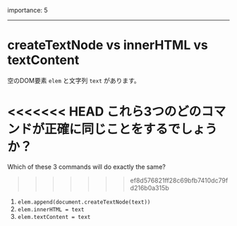 importance: 5

---

# createTextNode vs innerHTML vs textContent

空のDOM要素 `elem` と文字列 `text` があります。

<<<<<<< HEAD
これら3つのどのコマンドが正確に同じことをするでしょうか？
=======
Which of these 3 commands will do exactly the same?
>>>>>>> ef8d576821ff28c69bfb7410dc79fd216b0a315b

1. `elem.append(document.createTextNode(text))`
2. `elem.innerHTML = text`
3. `elem.textContent = text`

